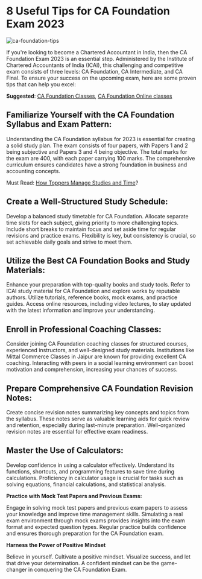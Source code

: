 
# 8 Useful Tips for CA Foundation Exam 2023

![ca-foundation-tips](https://hackmd.io/_uploads/Sye-AXG4a.jpg)

If you're looking to become a Chartered Accountant in India, then the CA Foundation Exam 2023 is an essential step. Administered by the Institute of Chartered Accountants of India (ICAI), this challenging and competitive exam consists of three levels: CA Foundation, CA Intermediate, and CA Final. To ensure your success on the upcoming exam, here are some proven tips that can help you excel:

**Suggested**: [CA Foundation Classes](https://www.commercepaathshala.com/courses/ca-foundation-classes/), [CA Foundation Online classes](https://www.commercepaathshala.com/online-classes/ca-foundation-pendrive-google-drive-classes/)

## Familiarize Yourself with the CA Foundation Syllabus and Exam Pattern:
Understanding the CA Foundation syllabus for 2023 is essential for creating a solid study plan. The exam consists of four papers, with Papers 1 and 2 being subjective and Papers 3 and 4 being objective. The total marks for the exam are 400, with each paper carrying 100 marks. The comprehensive curriculum ensures candidates have a strong foundation in business and accounting concepts.

Must Read: [How Toppers Manage Studies and Time](https://www.commercepaathshala.com/how-toppers-manage-studies-and-time/)?

## Create a Well-Structured Study Schedule:

Develop a balanced study timetable for CA Foundation. Allocate separate time slots for each subject, giving priority to more challenging topics. Include short breaks to maintain focus and set aside time for regular revisions and practice exams. Flexibility is key, but consistency is crucial, so set achievable daily goals and strive to meet them.

## Utilize the Best CA Foundation Books and Study Materials:
Enhance your preparation with top-quality books and study tools. Refer to ICAI study material for CA Foundation and explore works by reputable authors. Utilize tutorials, reference books, mock exams, and practice guides. Access online resources, including video lectures, to stay updated with the latest information and improve your understanding.

## Enroll in Professional Coaching Classes:
Consider joining CA Foundation coaching classes for structured courses, experienced instructors, and well-designed study materials. Institutions like Mittal Commerce Classes in Jaipur are known for providing excellent CA coaching. Interacting with peers in a social learning environment can boost motivation and comprehension, increasing your chances of success.

## Prepare Comprehensive CA Foundation Revision Notes:
Create concise revision notes summarizing key concepts and topics from the syllabus. These notes serve as valuable learning aids for quick review and retention, especially during last-minute preparation. Well-organized revision notes are essential for effective exam readiness.

## Master the Use of Calculators:
Develop confidence in using a calculator effectively. Understand its functions, shortcuts, and programming features to save time during calculations. Proficiency in calculator usage is crucial for tasks such as solving equations, financial calculations, and statistical analysis.

**Practice with Mock Test Papers and Previous Exams:**

Engage in solving mock test papers and previous exam papers to assess your knowledge and improve time management skills. Simulating a real exam environment through mock exams provides insights into the exam format and expected question types. Regular practice builds confidence and ensures thorough preparation for the CA Foundation exam.

**Harness the Power of Positive Mindset**

Believe in yourself. Cultivate a positive mindset. Visualize success, and let that drive your determination. A confident mindset can be the game-changer in conquering the CA Foundation Exam.
<!--stackedit_data:
eyJoaXN0b3J5IjpbLTU2OTI3OTE4NywtMTk5NTMxNjI0MV19
-->